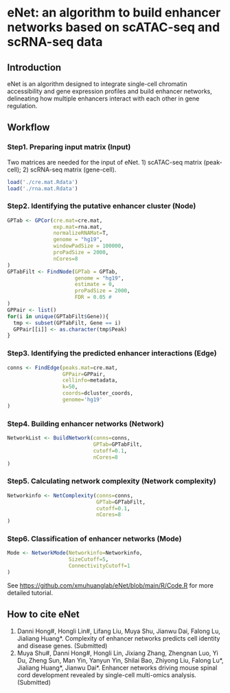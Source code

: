 # eNet: an algorithm to build enhancer networks based on scATAC-seq and scRNA-seq data
## Introduction
eNet is an algorithm designed to integrate single-cell chromatin accessibility and gene expression profiles and build enhancer networks, delineating how multiple enhancers interact with each other in gene regulation. 

## Workflow
### Step1. Preparing input matrix (Input)
Two matrices are needed for the input of eNet. 1) scATAC-seq matrix (peak-cell); 2) scRNA-seq matrix (gene-cell).
```r
load('./cre.mat.Rdata')
load('./rna.mat.Rdata')
```
### Step2. Identifying the putative enhancer cluster (Node)
```r
GPTab <- GPCor(cre.mat=cre.mat,  
               exp.mat=rna.mat,  
               normalizeRNAMat=T, 
               genome = "hg19", 
               windowPadSize = 100000, 
               proPadSize = 2000,
               nCores=8
)
GPTabFilt <- FindNode(GPTab = GPTab, 
                      genome = "hg19", 
                      estimate = 0, 
                      proPadSize = 2000, 
                      FDR = 0.05 # 
)
GPPair <- list()
for(i in unique(GPTabFilt$Gene)){
  tmp <- subset(GPTabFilt, Gene == i)
  GPPair[[i]] <- as.character(tmp$Peak)
}
```
### Step3. Identifying the predicted enhancer interactions (Edge)
```r
conns <- FindEdge(peaks.mat=cre.mat, 
                  GPPair=GPPair,
                  cellinfo=metadata, 
                  k=50, 
                  coords=dcluster_coords, 
                  genome='hg19' 
)
```
### Step4. Building enhancer networks (Network)
```r
NetworkList <- BuildNetwork(conns=conns, 
                            GPTab=GPTabFilt,  
                            cutoff=0.1, 
                            nCores=8 
)
```
### Step5. Calculating network complexity (Network complexity)
```r
Networkinfo <- NetComplexity(conns=conns,  
                             GPTab=GPTabFilt,   
                             cutoff=0.1,
                             nCores=8 
)
```
### Step6. Classification of enhancer networks (Mode)
```r
Mode <- NetworkMode(Networkinfo=Networkinfo,  
                    SizeCutoff=5, 
                    ConnectivityCutoff=1
)
```
See https://github.com/xmuhuanglab/eNet/blob/main/R/Code.R for more detailed tutorial.

## How to cite eNet
1. Danni Hong#, Hongli Lin#, Lifang Liu, Muya Shu, Jianwu Dai, Falong Lu, Jialiang Huang*. Complexity of enhancer networks predicts cell identity and disease genes. (Submitted)
2. Muya Shu#, Danni Hong#, Hongli Lin, Jixiang Zhang, Zhengnan Luo, Yi Du, Zheng Sun, Man Yin, Yanyun Yin, Shilai Bao, Zhiyong Liu, Falong Lu*, Jialiang Huang*, Jianwu Dai*. Enhancer networks driving mouse spinal cord development revealed by single-cell multi-omics analysis. (Submitted)
